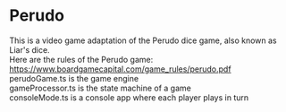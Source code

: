 # Perudo
This is a video game adaptation of the Perudo dice game, also known as Liar's dice.  
Here are the rules of the Perudo game:  
https://www.boardgamecapital.com/game_rules/perudo.pdf  
perudoGame.ts is the game engine  
gameProcessor.ts is the state machine of a game  
consoleMode.ts is a console app where each player plays in turn
